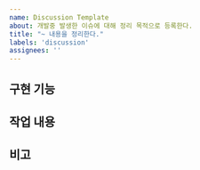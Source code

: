 ```yaml
---
name: Discussion Template
about: 개발중 발생한 이슈에 대해 정리 목적으로 등록한다.
title: "~ 내용을 정리한다."
labels: 'discussion'
assignees: ''
---
```


## 구현 기능

## 작업 내용

## 비고